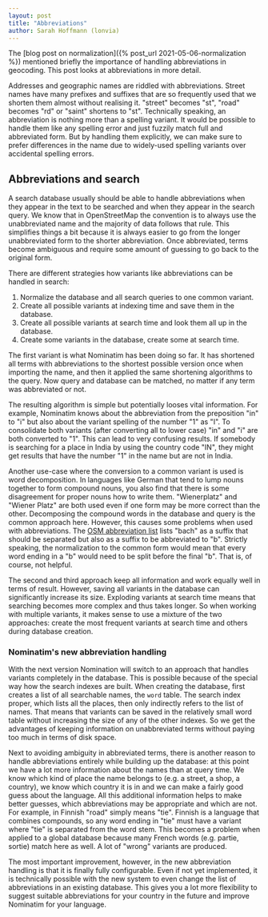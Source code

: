 ```yaml
---
layout: post
title: "Abbreviations"
author: Sarah Hoffmann (lonvia)
---
```


The [blog post on normalization]({% post_url 2021-05-06-normalization %})
mentioned briefly the importance of handling abbreviations in geocoding.
This post looks at abbreviations in more detail.

Addresses and geographic names are riddled with abbreviations. Street names
have many prefixes and suffixes that are so frequently used that we shorten
them almost without realising it. "street" becomes "st", "road" becomes "rd"
or "saint" shortens to "st". Technically speaking, an abbreviation is nothing
more than a spelling variant. It would be possible to handle them like any
spelling error and just fuzzily match full and abbreviated form. But by handling
them explicitly, we can make sure to prefer differences in the name due to
widely-used spelling variants over accidental spelling errors.

## Abbreviations and search

A search database usually should be able to handle abbreviations when they
appear in the text to be searched and when they appear in the search query. We know that in
OpenStreetMap the convention is to always use the unabbreviated name and the
majority of data follows that rule. This simplifies things a bit
because it is always easier to go from the longer unabbreviated form to the
shorter abbreviation. Once abbreviated, terms become ambiguous and require
some amount of guessing to go back to the original form.

There are different strategies how variants like abbreviations can be handled in
search:

1. Normalize the database and all search queries to one common variant.
2. Create all possible variants at indexing time and save them in the database.
3. Create all possible variants at search time and look them all up in the database.
4. Create some variants in the database, create some at search time.

The first variant is what Nominatim has been doing so far. It has shortened all
terms with abbreviations to the shortest possible version once when importing
the name, and then it applied the same shortening algorithms to the query. Now
query and database can be matched, no matter if any term was abbreviated or not.

The resulting algorithm is simple but potentially looses vital information.
For example, Nominatim knows about the abbreviation from the preposition
"in" to "i" but also about the variant spelling of the number "1" as "I".
To consolidate both variants (after converting all to lower case)
"in" and "i" are both converted to "1". This can
lead to very confusing results. If somebody is searching for a place in India
by using the country code "IN", they might get results that have the number "1"
in the name but are not in India.

Another use-case where the conversion to a common variant is used is word
decomposition. In languages like German that tend to lump nouns together to
form compound nouns, you also find that there is some disagreement for proper
nouns how to write them. "Wienerplatz" and "Wiener Platz" are both used even if
one form may be more correct than the other. Decomposing the compound words
in the database and query is the common approach here. However, this causes
some problems when used with abbreviations. The
[OSM abbreviation list](https://wiki.openstreetmap.org/wiki/Name_finder:Abbreviations#Deutsch_-_German) lists "bach" as a suffix that should be
separated but also as a suffix to be abbreviated to "b". Strictly speaking,
the normalization to the common form would mean that every word ending in a "b"
would need to be split before the final "b". That is, of course, not helpful.

The second and third approach keep all information and work equally well in
terms of result. However, saving all variants in the database can significantly
increase its size. Exploding variants at search time means that searching
becomes more complex and thus takes longer. So when working with multiple
variants, it makes sense to use a mixture of the two approaches:
create the most frequent variants at search time and others during
database creation.

### Nominatim's new abbreviation handling

With the next version Nomination will switch to an approach that handles
variants completely in the database. This is possible because of the special
way how the search indexes are built. When creating the database, first creates
a list of all searchable names, the `word` table. The search index proper,
which lists all the places, then only indirectly refers to the list of names.
That means that variants can be saved in the relatively small word
table without increasing the size of any of the other indexes. So we get the
advantages of keeping information on unabbreviated terms without paying too
much in terms of disk space.

Next to avoiding ambiguity in abbreviated terms, there is another reason to
handle abbreviations entirely while building up the database: at this point
we have a lot more information about the names than at query time. We know
which kind of place the name belongs to (e.g. a street, a shop, a country),
we know which country it is in and we can make a fairly good guess about the
language. All this additional information helps to make better guesses, which
abbreviations may be appropriate and which are not. For example, in Finnish
"road" simply means "tie". Finnish is a language that combines compounds, so
any word ending in "tie" must have a variant where "tie" is separated from
the word stem. This becomes a problem when applied to a global database because
many French words (e.g. partie, sortie) match here as well. A lot of "wrong"
variants are produced.

The most important improvement, however, in the new abbreviation handling
is that it is finally fully configurable. Even if not yet implemented, it is
technically possible with the new system to even change the list of
abbreviations in an existing database. This gives you a lot more flexibility
to suggest suitable abbreviations for your country in the future and
improve Nominatim for your language.
